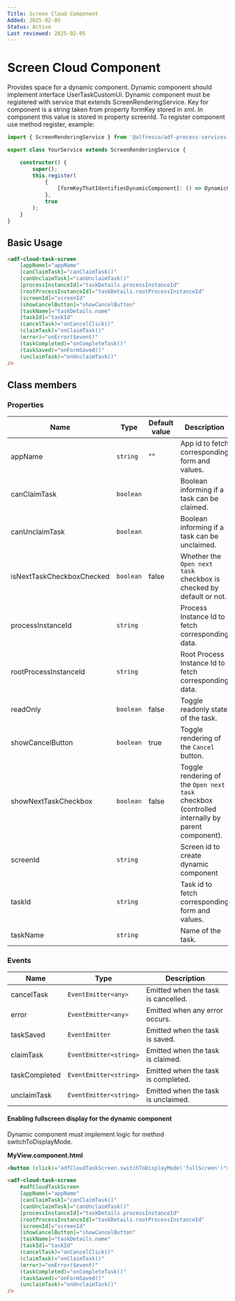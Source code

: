 ```yaml
---
Title: Screen Cloud Component
Added: 2025-02-05
Status: Active
Last reviewed: 2025-02-05
---
```


# Screen Cloud Component

Provides space for a dynamic component. Dynamic component should implement interface UserTaskCustomUi. 
Dynamic component must be registered with service that extends ScreenRenderingService. Key for component
is a string taken from property formKey stored in xml. In component this value is stored in property screenId.
To register component use method register, example:

```typescript
import { ScreenRenderingService } from '@alfresco/adf-process-services-cloud';

export class YourService extends ScreenRenderingService {

    constructor() {
        super();
        this.register(
            {
                [formKeyThatIdentifiesDynamicComponent]: () => DynamicComponent
            },
            true
        );
    }
}
```

## Basic Usage

```html
<adf-cloud-task-screen 
    [appName]="appName"
    [canClaimTask]="canClaimTask()"
    [canUnclaimTask]="canUnclaimTask()"
    [processInstanceId]="taskDetails.processInstanceId"
    [rootProcessInstanceId]="taskDetails.rootProcessInstanceId"
    [screenId]="screenId"
    [showCancelButton]="showCancelButton"
    [taskName]="taskDetails.name"
    [taskId]="taskId"
    (cancelTask)="onCancelClick()"
    (claimTask)="onClaimTask()"
    (error)="onError($event)"
    (taskCompleted)="onCompleteTask()"
    (taskSaved)="onFormSaved()"
    (unclaimTask)="onUnclaimTask()"
/>
```

## Class members

### Properties

| Name                      | Type                                  | Default value | Description                                       |
|---------------------------|---------------------------------------|---------------|---------------------------------------------------|
| appName                   | `string`                              | ""            | App id to fetch corresponding form and values.    |
| canClaimTask              | `boolean`                             |               | Boolean informing if a task can be claimed.       |
| canUnclaimTask            | `boolean`                             |               | Boolean informing if a task can be unclaimed.     |
| isNextTaskCheckboxChecked | `boolean`                             | false         | Whether the `Open next task` checkbox is checked by default or not. |
| processInstanceId         | `string`                              |               | Process Instance Id to fetch corresponding data.  |
| rootProcessInstanceId     | `string`                              |               | Root Process Instance Id to fetch corresponding data.  |
| readOnly                  | `boolean`                             | false         | Toggle readonly state of the task.                |
| showCancelButton          | `boolean`                             | true          | Toggle rendering of the `Cancel` button.          |
| showNextTaskCheckbox      | `boolean`                             | false         | Toggle rendering of the `Open next task` checkbox (controlled internally by parent component). |
| screenId                  | `string`                              |               | Screen id to create dynamic component             |
| taskId                    | `string`                              |               | Task id to fetch corresponding form and values.   |
| taskName                  | `string`                              |               | Name of the task.                                 |


### Events

| Name               | Type                   | Description                                |
|--------------------|------------------------|--------------------------------------------|
| cancelTask         | `EventEmitter<any>`    | Emitted when the task is cancelled.        |
| error              | `EventEmitter<any>`    | Emitted when any error occurs.             |
| taskSaved          | `EventEmitter`         | Emitted when the task is saved.            |
| claimTask          | `EventEmitter<string>` | Emitted when the task is claimed.          |
| taskCompleted      | `EventEmitter<string>` | Emitted when the task is completed.        |
| unclaimTask        | `EventEmitter<string>` | Emitted when the task is unclaimed.        |


#### Enabling fullscreen display for the dynamic component

Dynamic component must implement logic for method switchToDisplayMode.

**MyView.component.html**

```html
<button (click)="adfCloudTaskScreen.switchToDisplayMode('fullScreen')">Full screen</button>

<adf-cloud-task-screen  
    #adfCloudTaskScreen
    [appName]="appName"
    [canClaimTask]="canClaimTask()"
    [canUnclaimTask]="canUnclaimTask()"
    [processInstanceId]="taskDetails.processInstanceId"
    [rootProcessInstanceId]="taskDetails.rootProcessInstanceId"
    [screenId]="screenId"
    [showCancelButton]="showCancelButton"
    [taskName]="taskDetails.name"
    [taskId]="taskId"
    (cancelTask)="onCancelClick()"
    (claimTask)="onClaimTask()"
    (error)="onError($event)"
    (taskCompleted)="onCompleteTask()"
    (taskSaved)="onFormSaved()"
    (unclaimTask)="onUnclaimTask()"
/>
```
